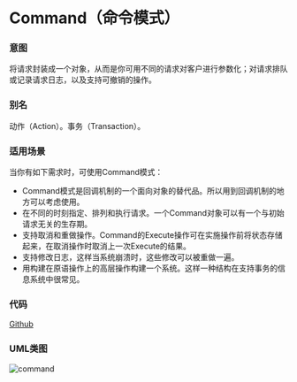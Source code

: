 # Command（命令模式）

### 意图
将请求封装成一个对象，从而是你可用不同的请求对客户进行参数化；对请求排队或记录请求日志，以及支持可撤销的操作。

### 别名
动作（Action）。事务（Transaction）。

### 适用场景
当你有如下需求时，可使用Command模式：
* Command模式是回调机制的一个面向对象的替代品。所以用到回调机制的地方可以考虑使用。
* 在不同的时刻指定、排列和执行请求。一个Command对象可以有一个与初始请求无关的生存期。
* 支持取消和重做操作。Command的Execute操作可在实施操作前将状态存储起来，在取消操作时取消上一次Execute的结果。
* 支持修改日志，这样当系统崩溃时，这些修改可以被重做一遍。
* 用构建在原语操作上的高层操作构建一个系统。这样一种结构在支持事务的信息系统中很常见。

### 代码
[Github](https://github.com/alitain/design-pattern/tree/master/src/Behavioral/Command)

### UML类图
![command](http://ohtd7tndv.bkt.clouddn.com/dp_command.png)